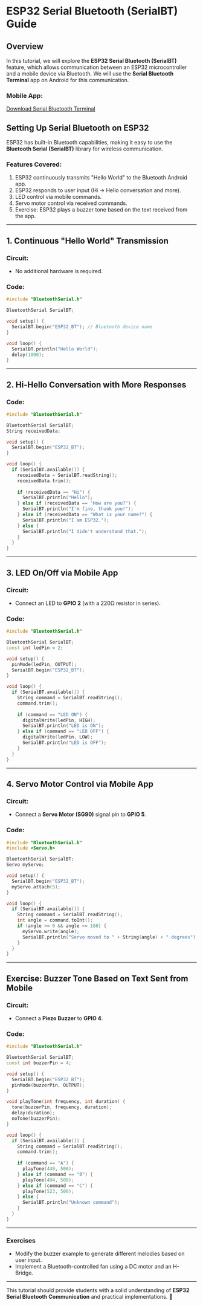 # ESP32 Serial Bluetooth (SerialBT) Guide

## Overview
In this tutorial, we will explore the **ESP32 Serial Bluetooth (SerialBT)** feature, which allows communication between an ESP32 microcontroller and a mobile device via Bluetooth. We will use the **Serial Bluetooth Terminal** app on Android for this communication.

### Mobile App:
[Download Serial Bluetooth Terminal](https://play.google.com/store/apps/details?id=de.kai_morich.serial_bluetooth_terminal&hl=en_IN)

## Setting Up Serial Bluetooth on ESP32
ESP32 has built-in Bluetooth capabilities, making it easy to use the **Bluetooth Serial (SerialBT)** library for wireless communication.

### Features Covered:
1. ESP32 continuously transmits "Hello World" to the Bluetooth Android app.
2. ESP32 responds to user input (Hi -> Hello conversation and more).
3. LED control via mobile commands.
4. Servo motor control via received commands.
5. Exercise: ESP32 plays a buzzer tone based on the text received from the app.

---

## 1. Continuous "Hello World" Transmission

### Circuit:
- No additional hardware is required.

### Code:
```cpp
#include "BluetoothSerial.h"

BluetoothSerial SerialBT;

void setup() {
  SerialBT.begin("ESP32_BT"); // Bluetooth device name
}

void loop() {
  SerialBT.println("Hello World");
  delay(1000);
}
```

---

## 2. Hi-Hello Conversation with More Responses

### Code:
```cpp
#include "BluetoothSerial.h"

BluetoothSerial SerialBT;
String receivedData;

void setup() {
  SerialBT.begin("ESP32_BT");
}

void loop() {
  if (SerialBT.available()) {
    receivedData = SerialBT.readString();
    receivedData.trim();
    
    if (receivedData == "Hi") {
      SerialBT.println("Hello");
    } else if (receivedData == "How are you?") {
      SerialBT.println("I'm fine, thank you!");
    } else if (receivedData == "What is your name?") {
      SerialBT.println("I am ESP32.");
    } else {
      SerialBT.println("I didn't understand that.");
    }
  }
}
```

---

## 3. LED On/Off via Mobile App

### Circuit:
- Connect an LED to **GPIO 2** (with a 220Ω resistor in series).

### Code:
```cpp
#include "BluetoothSerial.h"

BluetoothSerial SerialBT;
const int ledPin = 2;

void setup() {
  pinMode(ledPin, OUTPUT);
  SerialBT.begin("ESP32_BT");
}

void loop() {
  if (SerialBT.available()) {
    String command = SerialBT.readString();
    command.trim();
    
    if (command == "LED ON") {
      digitalWrite(ledPin, HIGH);
      SerialBT.println("LED is ON");
    } else if (command == "LED OFF") {
      digitalWrite(ledPin, LOW);
      SerialBT.println("LED is OFF");
    }
  }
}
```

---

## 4. Servo Motor Control via Mobile App

### Circuit:
- Connect a **Servo Motor (SG90)** signal pin to **GPIO 5**.

### Code:
```cpp
#include "BluetoothSerial.h"
#include <Servo.h>

BluetoothSerial SerialBT;
Servo myServo;

void setup() {
  SerialBT.begin("ESP32_BT");
  myServo.attach(5);
}

void loop() {
  if (SerialBT.available()) {
    String command = SerialBT.readString();
    int angle = command.toInt();
    if (angle >= 0 && angle <= 180) {
      myServo.write(angle);
      SerialBT.println("Servo moved to " + String(angle) + " degrees");
    }
  }
}
```

---

## Exercise: Buzzer Tone Based on Text Sent from Mobile

### Circuit:
- Connect a **Piezo Buzzer** to **GPIO 4**.

### Code:
```cpp
#include "BluetoothSerial.h"

BluetoothSerial SerialBT;
const int buzzerPin = 4;

void setup() {
  SerialBT.begin("ESP32_BT");
  pinMode(buzzerPin, OUTPUT);
}

void playTone(int frequency, int duration) {
  tone(buzzerPin, frequency, duration);
  delay(duration);
  noTone(buzzerPin);
}

void loop() {
  if (SerialBT.available()) {
    String command = SerialBT.readString();
    command.trim();
    
    if (command == "A") {
      playTone(440, 500);
    } else if (command == "B") {
      playTone(494, 500);
    } else if (command == "C") {
      playTone(523, 500);
    } else {
      SerialBT.println("Unknown command");
    }
  }
}
```

---

### Exercises
- Modify the buzzer example to generate different melodies based on user input.
- Implement a Bluetooth-controlled fan using a DC motor and an H-Bridge.

---

This tutorial should provide students with a solid understanding of **ESP32 Serial Bluetooth Communication** and practical implementations. 🚀
